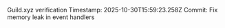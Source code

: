 Guild.xyz verification
Timestamp: 2025-10-30T15:59:23.258Z
Commit: Fix memory leak in event handlers